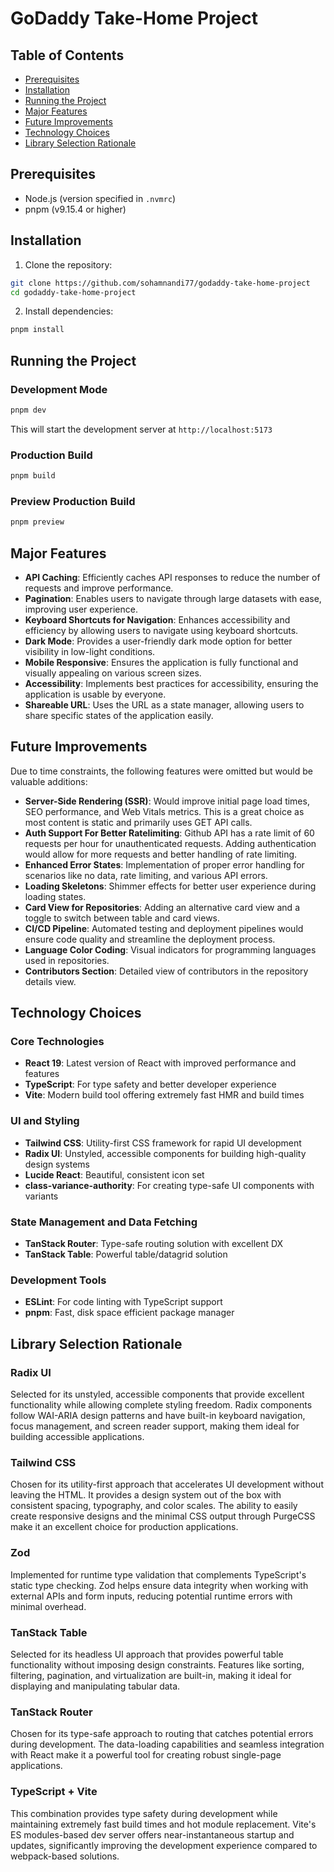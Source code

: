 # GoDaddy Take-Home Project

## Table of Contents

- [Prerequisites](#prerequisites)
- [Installation](#installation)
- [Running the Project](#running-the-project)
- [Major Features](#major-features)
- [Future Improvements](#future-improvements)
- [Technology Choices](#technology-choices)
- [Library Selection Rationale](#library-selection-rationale)

## Prerequisites

- Node.js (version specified in `.nvmrc`)
- pnpm (v9.15.4 or higher)

## Installation

1. Clone the repository:

```bash
git clone https://github.com/sohamnandi77/godaddy-take-home-project
cd godaddy-take-home-project
```

2. Install dependencies:

```bash
pnpm install
```

## Running the Project

### Development Mode

```bash
pnpm dev
```

This will start the development server at `http://localhost:5173`

### Production Build

```bash
pnpm build
```

### Preview Production Build

```bash
pnpm preview
```

## Major Features

- **API Caching**: Efficiently caches API responses to reduce the number of requests and improve performance.
- **Pagination**: Enables users to navigate through large datasets with ease, improving user experience.
- **Keyboard Shortcuts for Navigation**: Enhances accessibility and efficiency by allowing users to navigate using keyboard shortcuts.
- **Dark Mode**: Provides a user-friendly dark mode option for better visibility in low-light conditions.
- **Mobile Responsive**: Ensures the application is fully functional and visually appealing on various screen sizes.
- **Accessibility**: Implements best practices for accessibility, ensuring the application is usable by everyone.
- **Shareable URL**: Uses the URL as a state manager, allowing users to share specific states of the application easily.

## Future Improvements

Due to time constraints, the following features were omitted but would be valuable additions:

- **Server-Side Rendering (SSR)**: Would improve initial page load times, SEO performance, and Web Vitals metrics. This is a great choice as most content is static and primarily uses GET API calls.
- **Auth Support For Better Ratelimiting**: Github API has a rate limit of 60 requests per hour for unauthenticated requests. Adding authentication would allow for more requests and better handling of rate limiting.
- **Enhanced Error States**: Implementation of proper error handling for scenarios like no data, rate limiting, and various API errors.
- **Loading Skeletons**: Shimmer effects for better user experience during loading states.
- **Card View for Repositories**: Adding an alternative card view and a toggle to switch between table and card views.
- **CI/CD Pipeline**: Automated testing and deployment pipelines would ensure code quality and streamline the deployment process.
- **Language Color Coding**: Visual indicators for programming languages used in repositories.
- **Contributors Section**: Detailed view of contributors in the repository details view.

## Technology Choices

### Core Technologies

- **React 19**: Latest version of React with improved performance and features
- **TypeScript**: For type safety and better developer experience
- **Vite**: Modern build tool offering extremely fast HMR and build times

### UI and Styling

- **Tailwind CSS**: Utility-first CSS framework for rapid UI development
- **Radix UI**: Unstyled, accessible components for building high-quality design systems
- **Lucide React**: Beautiful, consistent icon set
- **class-variance-authority**: For creating type-safe UI components with variants

### State Management and Data Fetching

- **TanStack Router**: Type-safe routing solution with excellent DX
- **TanStack Table**: Powerful table/datagrid solution

### Development Tools

- **ESLint**: For code linting with TypeScript support
- **pnpm**: Fast, disk space efficient package manager

## Library Selection Rationale

### Radix UI

Selected for its unstyled, accessible components that provide excellent functionality while allowing complete styling freedom. Radix components follow WAI-ARIA design patterns and have built-in keyboard navigation, focus management, and screen reader support, making them ideal for building accessible applications.

### Tailwind CSS

Chosen for its utility-first approach that accelerates UI development without leaving the HTML. It provides a design system out of the box with consistent spacing, typography, and color scales. The ability to easily create responsive designs and the minimal CSS output through PurgeCSS make it an excellent choice for production applications.

### Zod

Implemented for runtime type validation that complements TypeScript's static type checking. Zod helps ensure data integrity when working with external APIs and form inputs, reducing potential runtime errors with minimal overhead.

### TanStack Table

Selected for its headless UI approach that provides powerful table functionality without imposing design constraints. Features like sorting, filtering, pagination, and virtualization are built-in, making it ideal for displaying and manipulating tabular data.

### TanStack Router

Chosen for its type-safe approach to routing that catches potential errors during development. The data-loading capabilities and seamless integration with React make it a powerful tool for creating robust single-page applications.

### TypeScript + Vite

This combination provides type safety during development while maintaining extremely fast build times and hot module replacement. Vite's ES modules-based dev server offers near-instantaneous startup and updates, significantly improving the development experience compared to webpack-based solutions.
